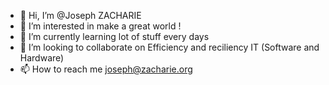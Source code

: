- 👋 Hi, I’m @Joseph ZACHARIE
- 👀 I’m interested in make a great world !
- 🌱 I’m currently learning lot of stuff every days
- 💞️ I’m looking to collaborate on Efficiency and reciliency IT (Software and Hardware)
- 📫 How to reach me joseph@zacharie.org

<!---
JosephZACHARIE/JosephZACHARIE is a ✨ special ✨ repository because its `README.md` (this file) appears on your GitHub profile.
You can click the Preview link to take a look at your changes.
--->
